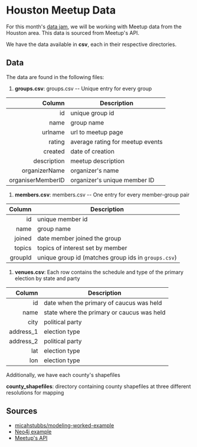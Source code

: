# Houston Meetup Data

For this month's [data jam](https://www.meetup.com/Houston-Data-Visualization-Meetup/events/233079777/), we will be working with Meetup data from the Houston area.  This data is sourced from Meetup's API.

We have the data available in **csv**, each in their respective directories.

## Data

The data are found in the following files:

1. **groups.csv**: groups.csv -- Unique entry for every group

  | Column    | Description                                |
  |----------:|--------------------------------------------|
  | id     | unique group id|
  | name | group name|
  | urlname    | url to meetup page|
  | rating     | average rating for meetup events |
  | created | date of creation |
  | description    | meetup description |
  | organizerName      | organizer's name |
  | organiserMemberID | organizer's unique member ID |

1. **members.csv**: members.csv -- One entry for every member-group pair

  | Column | Description                                |
  | ------:| ------------------------------------------ |
  | id   | unique member id |
  | name  | group name |
  | joined  | date member joined the group |
  | topics  | topics of interest set by member |
  | groupId  | unique group id (matches group ids in `groups.csv`)                            |

1. **venues.csv**: Each row contains the schedule and type of the primary election by state and party

  | Column | Description                                |
  | ------:| ------------------------------------------ |
  | id   | date when the primary of caucus was held   |
  | name  | state where the primary or caucus was held |
  | city  | political party                            |
  | address_1   | election type                              |
  | address_2  | political party                            |
  | lat   | election type                              |
  | lon   | election type                              |

Additionally, we have each county's shapefiles

**county_shapefiles**: directory containing county shapefiles at three different resolutions for mapping

## Sources
- [micahstubbs/modeling-worked-example](https://github.com/micahstubbs/modeling-worked-example)
- [Neo4j example](https://github.com/neo4j-meetups/modeling-worked-example)
- [Meetup's API](https://www.meetup.com/meetup_api/)
